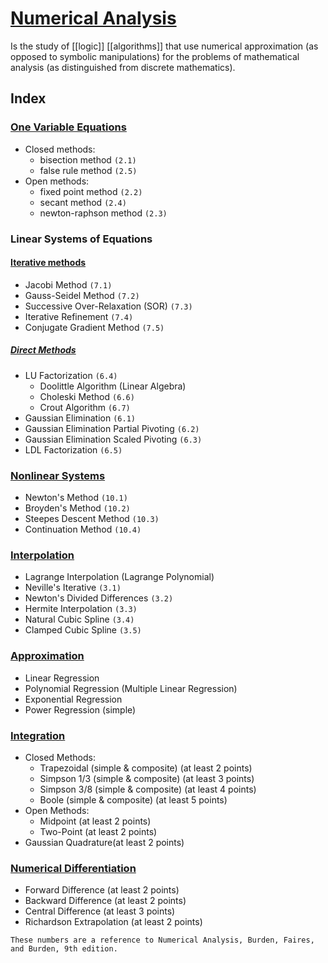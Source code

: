 # [Numerical Analysis](/math/numerical_analysis/numerical_analysis.ipynb)

Is the study of [[logic]] [[algorithms]] that use numerical approximation (as opposed to symbolic manipulations) for the problems of mathematical analysis (as distinguished from discrete mathematics).


## Index

### [One Variable Equations](/math/numerical_analysis/one_variable_equations.ipynb)
- Closed methods:
    - bisection method `(2.1)`
    - false rule method `(2.5)`
- Open methods:
    - fixed point method `(2.2)`
    - secant method `(2.4)`
    - newton-raphson method `(2.3)`


### Linear Systems of Equations

#### [Iterative methods](/math/numerical_analysis/linear_systems_iterative.ipynb)
- Jacobi Method `(7.1)`
- Gauss-Seidel Method `(7.2)`
- Successive Over-Relaxation (SOR) `(7.3)`
- Iterative Refinement `(7.4)`
- Conjugate Gradient Method `(7.5)`

##### [Direct Methods](/math/numerical_analysis/linear_systems_direct.ipynb)
- LU Factorization `(6.4)`
    - Doolittle Algorithm (Linear Algebra)
    - Choleski Method `(6.6)`
    - Crout Algorithm `(6.7)`
- Gaussian Elimination `(6.1)`
- Gaussian Elimination Partial Pivoting `(6.2)`
- Gaussian Elimination Scaled Pivoting `(6.3)`
- LDL Factorization `(6.5)`


### [Nonlinear Systems](/math/numerical_analysis/non_linear_systems.ipynb)
- Newton's Method `(10.1)`
- Broyden's Method `(10.2)`
- Steepes Descent Method `(10.3)`
- Continuation Method `(10.4)`


### [Interpolation](/math/numerical_analysis/interpolation.ipynb)
- Lagrange Interpolation (Lagrange Polynomial)
- Neville's Iterative `(3.1)`
- Newton's Divided Differences `(3.2)`
- Hermite Interpolation `(3.3)`
- Natural Cubic Spline `(3.4)`
- Clamped Cubic Spline `(3.5)`


### [Approximation](/math/numerical_analysis/approximation.ipynb)
- Linear Regression
- Polynomial Regression (Multiple Linear Regression)
- Exponential Regression
- Power Regression (simple)


### [Integration](/math/numerical_analysis/integration.ipynb)
- Closed Methods:
    - Trapezoidal (simple & composite) (at least 2 points)
    - Simpson 1/3 (simple & composite) (at least 3 points)
    - Simpson 3/8 (simple & composite) (at least 4 points)
    - Boole (simple & composite) (at least 5 points)
- Open Methods:
    - Midpoint (at least 2 points)
    - Two-Point (at least 2 points)
- Gaussian Quadrature(at least 2 points)


### [Numerical Differentiation](/math/numerical_analysis/differentiation.ipynb)
- Forward Difference (at least 2 points)
- Backward Difference (at least 2 points)
- Central Difference (at least 3 points)
- Richardson Extrapolation (at least 2 points)


`These numbers are a reference to Numerical Analysis, Burden, Faires, and Burden, 9th edition.`